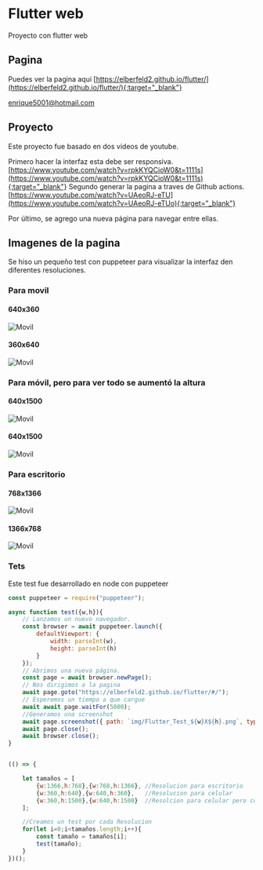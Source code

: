 # Flutter web

Proyecto con flutter web

## Pagina

Puedes ver la pagina aqui [https://elberfeld2.github.io/flutter/](https://elberfeld2.github.io/flutter/){:target="_blank"}

<enrique5001@hotmail.com>

## Proyecto

Este proyecto fue basado en dos videos de youtube.

Primero hacer la interfaz esta debe ser responsiva.
[https://www.youtube.com/watch?v=rpkKYQCioW0&t=1111s](https://www.youtube.com/watch?v=rpkKYQCioW0&t=1111s){:target="_blank"}
Segundo generar la pagina a traves de Github actions.
[https://www.youtube.com/watch?v=UAeoRJ-eTU](https://www.youtube.com/watch?v=UAeoRJ-eTUo){:target="_blank"}

Por último, se agrego una nueva página para navegar entre ellas.

## Imagenes de la pagina 

Se hiso un pequeño test con puppeteer para visualizar la interfaz den diferentes resoluciones.

### Para movil

#### 640x360

![Movil](img/Flutter_Test_640x360.png)

#### 360x640

![Movil](img/Flutter_Test_360x640.png)

### Para móvil, pero para ver todo se aumentó la altura

#### 640x1500

![Movil](img/Flutter_Test_640x1500.png)

#### 640x1500

![Movil](img/Flutter_Test_640x1500.png)

### Para escritorio

#### 768x1366

![Movil](img/Flutter_Test_768x1366.png)

#### 1366x768

![Movil](./img/Flutter_Test_1366x768.png)



### Tets

Este test fue desarrollado en node con puppeteer

```js
const puppeteer = require("puppeteer");

async function test({w,h}){
    // Lanzamos un nuevo navegador.
    const browser = await puppeteer.launch({
        defaultViewport: {
            width: parseInt(w),
            height: parseInt(h)
        }
    });
    // Abrimos una nueva página.
    const page = await browser.newPage();
    // Nos dirigimos a la pagina
    await page.goto("https://elberfeld2.github.io/flutter/#/");
    // Esperemos un tiempo a que cargue
    await await page.waitFor(5000);
    //Generamos una screenshot 
    await page.screenshot({ path: `img/Flutter_Test_${w}X${h}.png`, type: "png" });
    await page.close();
    await browser.close();
}


(() => {

    let tamaños = [
        {w:1366,h:768},{w:768,h:1366}, //Resolucion para escritorio
        {w:360,h:640},{w:640,h:360},   //Resolucion para celular
        {w:360,h:1500},{w:640,h:1500}  //Resolcion para celular pero con la altura modificada
    ];

    //Creamos un test por cada Resolucion
    for(let i=0;i<tamaños.length;i++){
        const tamaño = tamaños[i];
        test(tamaño);
    }
})();   

```

